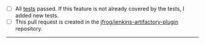 - [ ] All [tests](https://ci.appveyor.com/project/jfrog-ecosystem/jenkins-artifactory-plugin) passed. If this feature is not already covered by the tests, I added new tests.
- [ ] This pull request is created in the [jfrog/jenkins-artifactory-plugin](https://github.com/jfrog/jenkins-artifactory-plugin) repository.
-----
